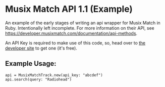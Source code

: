 # Musix Match API 1.1 (Example)
An example of the early stages of writing an api wrapper for Musix Match in Ruby. Intentionally left incomplete.
For more information on their API, see https://developer.musixmatch.com/documentation/api-methods.

An API Key is required to make use of this code, so, head over to [the developer site](https://developer.musixmatch.com) to get one (it's free).

## Example Usage:
```
api = MusixMatchTrack.new(api_key: "abcdef")
api.search(query: "Radiohead")
```
